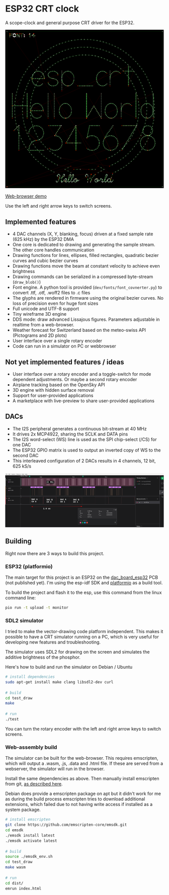 # ESP32 CRT clock
A scope-clock and general purpose CRT driver for the ESP32.

![test-pattern on the CRT simulator](pics/ksnip_20231103-115351.png)

[Web-browser demo](https://michael-betz.github.io/esp32_crt)

Use the left and right arrow keys to switch screens.

## Implemented features
  * 4 DAC channels (X, Y, blanking, focus) driven at a fixed sample rate (625 kHz) by the ESP32 DMA
  * One core is dedicated to drawing and generating the sample stream. The other core handles communication
  * Drawing functions for lines, ellipses, filled rectangles, quadratic bezier curves and cubic bezier curves
  * Drawing functions move the beam at constant velocity to achieve even brightness
  * Drawing commands can be serialized in a compressed byte-stream (`draw_blob()`)
  * Font engine. A python tool is provided (`dev/fonts/font_covnerter.py`) to convert .ttf, .otf, .woff2 files to .c files
  * The glyphs are rendered in firmware using the original bezier curves. No loss of precision even for huge font sizes
  * Full unicode and UTF-8 support
  * Tiny wireframe 3D engine
  * DDS mode: draw advanced Lissajous figures. Parameters adjustable in realtime from a web-browser.
  * Weather forecast for Switzerland based on the meteo-swiss API (Pictograms and 2D plots)
  * User interface over a single rotary encoder
  * Code can run in a simulator on PC or webbrowser

## Not yet implemented features / ideas
  * User interface over a rotary encoder and a toggle-switch for mode dependent adjustments. Or maybe a second rotary encoder
  * Airplane tracking based on the OpenSky API
  * 3D engine with hidden surface removal
  * Support for user-provided applications
  * A marketplace with live-preview to share user-provided applications

## DACs
  * The I2S peripheral generates a continuous bit-stream at 40 MHz
  * It drives 2x MCP4922, sharing the SCLK and DATA pins
  * The I2S word-select (WS) line is used as the SPI chip-select (/CS) for one DAC
  * The ESP32 GPIO matrix is used to output an inverted copy of WS to the second DAC
  * This interleaved configuration of 2 DACs results in 4 channels, 12 bit, 625 kS/s

![logic-analyzer capture of the DAC SPI waveform](pics/ksnip_20231012-164406.png)

## Building
Right now there are 3 ways to build this project.

### ESP32 (platformio)
The main target for this project is an ESP32 on the [dac_board_esp32](https://github.com/michael-betz/crtdriver2/tree/main/dac_board_esp32) PCB (not published yet). I'm using the esp-idf SDK and [platformio](https://platformio.org/) as a build tool.

To build the project and flash it to the esp, use this command from the linux command line:

```bash
pio run -t upload -t monitor
```

### SDL2 simulator
I tried to make the vector-drawing code platform independent. This makes it possible to have a CRT simulator running on a PC, which is very useful for developing new features and troubleshooting.

The simulator uses SDL2 for drawing on the screen and simulates the additive brightness of the phosphor.

Here's how to build and run the simulator on Debian / Ubuntu

```bash
# install dependencies
sudo apt-get install make clang libsdl2-dev curl

# build
cd test_draw
make

# run
./test
```

You can turn the rotary encoder with the left and right arrow keys to switch screens.

### Web-assembly build
The simulator can be built for the web-browser. This requires emscripten, which will output a .wasm, .js, .data and .html file. If these are served from a webserver, the simulator will run in the browser.

Install the same dependencies as above. Then manually install emscripten from git, [as described here](https://emscripten.org/docs/getting_started/downloads.html).

Debian does provide a emscripten package on apt but it didn't work for me as during the build process emscripten tries to download additional extensions, which failed due to not having write access if installed as a system package.

```bash
# install emscripten
git clone https://github.com/emscripten-core/emsdk.git
cd emsdk
./emsdk install latest
./emsdk activate latest

# build
source ./emsdk_env.sh
cd test_draw
make wasm

# run
cd dist/
emrun index.html
```
